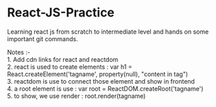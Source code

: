 # React-JS-Practice
Learning react js from scratch to intermediate level and hands on some important git commands.



Notes :- <br>
    1. Add cdn links for react and reactdom <br>
    2. react is used to create elements : var h1 = React.createElement('tagname', property(null), "content in tag") <br>
    3. reactdom is use to connect those element and show in frontend <br>
    4. a root element is use : var root = ReactDOM.createRoot('tagname') <br>
    5. to show, we use render : root.render(tagname) <br>
